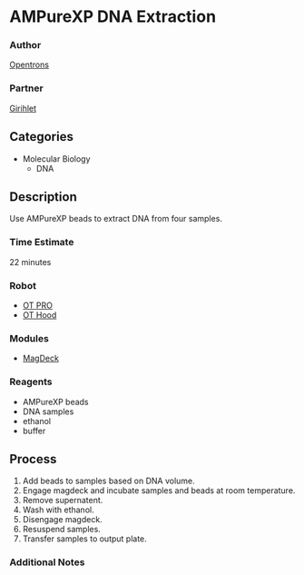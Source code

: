 # AMPureXP DNA Extraction

### Author
[Opentrons](https://opentrons.com/)

### Partner
[Girihlet](http://www.girihlet.com)

## Categories
* Molecular Biology
	* DNA

## Description
Use AMPureXP beads to extract DNA from four samples.

### Time Estimate
22 minutes

### Robot
* [OT PRO](https://opentrons.com/ot-one-pro) 
* [OT Hood](https://opentrons.com/ot-one-hood)

### Modules
* [MagDeck](https://shop.opentrons.com/collections/labware/products/magdeck)

### Reagents
* AMPureXP beads
* DNA samples
* ethanol
* buffer

## Process
1. Add beads to samples based on DNA volume.
2. Engage magdeck and incubate samples and beads at room temperature.
3. Remove supernatent.
4. Wash with ethanol.
5. Disengage magdeck.
6. Resuspend samples.
7. Transfer samples to output plate.


### Additional Notes